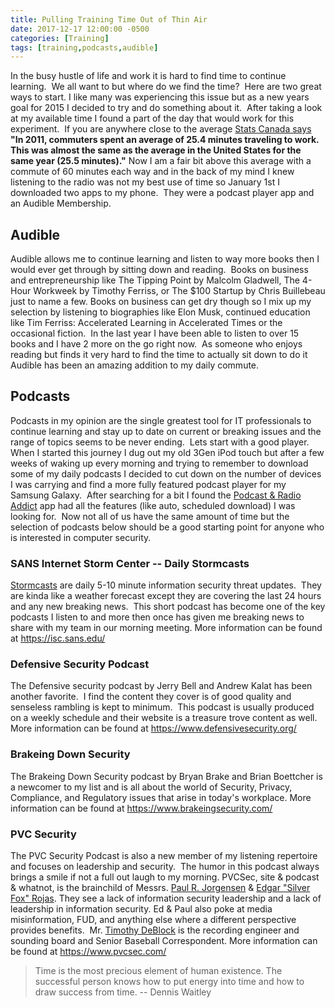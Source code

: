 ```yaml
---
title: Pulling Training Time Out of Thin Air
date: 2017-12-17 12:00:00 -0500
categories: [Training]
tags: [training,podcasts,audible]
---
```

In the busy hustle of life and work it is hard to find time to continue learning.  We all want to but where do we find the time?  Here are two great ways to start. I like many was experiencing this issue but as a new years goal for 2015 I decided to try and do something about it.  After taking a look at my available time I found a part of the day that would work for this experiment.  If you are anywhere close to the average [Stats Canada says](https://www12.statcan.gc.ca/nhs-enm/2011/as-sa/99-012-x/99-012-x2011003_1-eng.cfm) **"In 2011, commuters spent an average of 25.4 minutes traveling to work. This was almost the same as the average in the United States for the same year (25.5 minutes)."** Now I am a fair bit above this average with a commute of 60 minutes each way and in the back of my mind I knew listening to the radio was not my best use of time so January 1st I downloaded two apps to my phone.  They were a podcast player app and an Audible Membership.

## Audible

Audible allows me to continue learning and listen to way more books then I would ever get through by sitting down and reading.  Books on business and entrepreneurship like The Tipping Point by Malcolm Gladwell, The 4-Hour Workweek by Timothy Ferriss, or The $100 Startup by Chris Buillebeau just to name a few. Books on business can get dry though so I mix up my selection by listening to biographies like Elon Musk, continued education like Tim Ferriss: Accelerated Learning in Accelerated Times or the occasional fiction.  In the last year I have been able to listen to over 15 books and I have 2 more on the go right now.  As someone who enjoys reading but finds it very hard to find the time to actually sit down to do it Audible has been an amazing addition to my daily commute.

## Podcasts

Podcasts in my opinion are the single greatest tool for IT professionals to continue learning and stay up to date on current or breaking issues and the range of topics seems to be never ending.  Lets start with a good player.  When I started this journey I dug out my old 3Gen iPod touch but after a few weeks of waking up every morning and trying to remember to download some of my daily podcasts I decided to cut down on the number of devices I was carrying and find a more fully featured podcast player for my Samsung Galaxy.  After searching for a bit I found the [Podcast & Radio Addict](https://podcastaddict.com/app) app had all the features (like auto, scheduled download) I was looking for.  Now not all of us have the same amount of time but the selection of podcasts below should be a good starting point for anyone who is interested in computer security.

### **SANS Internet Storm Center -- Daily Stormcasts**

[Stormcasts](https://isc.sans.edu/podcast.html) are daily 5-10 minute information security threat updates.  They are kinda like a weather forecast except they are covering the last 24 hours and any new breaking news.  This short podcast has become one of the key podcasts I listen to and more then once has given me breaking news to share with my team in our morning meeting. More information can be found at <https://isc.sans.edu/>

### **Defensive Security Podcast**

The Defensive security podcast by Jerry Bell and Andrew Kalat has been another favorite.  I find the content they cover is of good quality and senseless rambling is kept to minimum.  This podcast is usually produced on a weekly schedule and their website is a treasure trove content as well. More information can be found at <https://www.defensivesecurity.org/>

### **Brakeing Down Security**

The Brakeing Down Security podcast by Bryan Brake and Brian Boettcher is a newcomer to my list and is all about the world of Security, Privacy, Compliance, and Regulatory issues that arise in today's workplace. More information can be found at <https://www.brakeingsecurity.com/>

### **PVC Security**

The PVC Security Podcast is also a new member of my listening repertoire and focuses on leadership and security.  The humor in this podcast always brings a smile if not a full out laugh to my morning. PVCSec, site & podcast & whatnot, is the brainchild of Messrs. [Paul R. Jorgensen](https://www.prjorgensen.com "Paul R. Jorgensen") & [Edgar "Silver Fox" Rojas](https://tacticaledge.co). They see a lack of information security leadership and a lack of leadership in information security. Ed & Paul also poke at media misinformation, FUD, and anything else where a different perspective provides benefits.  Mr. [Timothy DeBlock](https://www.timothydeblock.com "Timothy DeBlock") is the recording engineer and sounding board and Senior Baseball Correspondent. More information can be found at <https://www.pvcsec.com/>

>Time is the most precious element of human existence. The successful person knows how to put energy into time and how to draw success from time.
>-- Dennis Waitley

